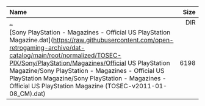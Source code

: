 |Name|Size|
|:---|---:|
|[..](../index.html)|DIR|
|[Sony PlayStation - Magazines - Official US PlayStation Magazine.dat](https://raw.githubusercontent.com/open-retrogaming-archive/dat-catalog/main/root/normalized/TOSEC-PIX/Sony/PlayStation/Magazines/Official US PlayStation Magazine/Sony PlayStation - Magazines - Official US PlayStation Magazine/Sony PlayStation - Magazines - Official US PlayStation Magazine (TOSEC-v2011-01-08_CM).dat)|6198|
